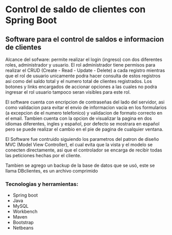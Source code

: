 # Control de saldo de clientes con Spring Boot


## Software para el control de saldos e informacion de clientes

Alcance del sofware: permite realizar el login (ingreso) con dos diferentes roles, administrador y usuario. El rol administrador tiene permisos para realizar el CRUD (Create - Read - Update - Delete) a cada registro mientras que el rol de usuario unicamente podra hacer consulta de estos registros asi como del saldo  total y el numero total de clientes registrados. Los botones y links encargados de accionar opciones a las cuales no podra ingresar el rol usuario tampoco seran visibles para este rol.

El software cuenta con encripcion de contraseñas del lado del servidor, asi como validacion para evitar el envio de informacion vacia en los formularios (a excepcion de el numero telefonico) y validacion de formato correcto en el email. Tambien cuenta con la opcion de visualizar la pagina en dos idiomas diferentes, ingles y español, por defecto se mostrara en español pero se puede realizar el cambio en el pie de pagina de cualquier ventana.

El Software fue contruido siguiendo los parametros del patron de diseño MVC (Model View Controller), el cual evita que la vista y el modelo se conecten directamente, asi que el controlador se encarga de recibir todas las peticiones hechas por el cliente.

Tambien se agrego un backup de la base de datos que se usó, este se llama DBclientes, es un archivo comprimido


### Tecnologias y herramientas: 
- Spring boot
- Java
- MySQL
- Workbench
- Maven
- Bootstrap
- Netbeans
